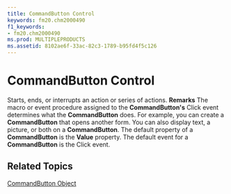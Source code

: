 ```yaml
---
title: CommandButton Control
keywords: fm20.chm2000490
f1_keywords:
- fm20.chm2000490
ms.prod: MULTIPLEPRODUCTS
ms.assetid: 8102ae6f-33ac-82c3-1789-b95fd4f5c126
---
```



# CommandButton Control



Starts, ends, or interrupts an action or series of actions.
 **Remarks**
The macro or event procedure assigned to the  **CommandButton's** Click event determines what the **CommandButton** does. For example, you can create a **CommandButton** that opens another form. You can also display text, a picture, or both on a **CommandButton**.
The default property of a  **CommandButton** is the **Value** property.
The default event for a  **CommandButton** is the Click event.

## Related Topics

[CommandButton Object](http://msdn.microsoft.com/library/commandbutton-object-reference-outlook-forms-script%28Office.15%29.aspx)



